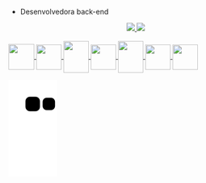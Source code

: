 - Desenvolvedora back-end

<div align="center">
  <a href="https://github.com/mayaraduartez">
  <img height="180em" src="https://github-readme-stats.vercel.app/api?username=mayaraduartez&show_icons=false&theme=radical&include_all_commits=true&count_private=true"/>
  <img height="180em" src="https://github-readme-stats.vercel.app/api/top-langs/?username=mayaraduartez&layout=compact&langs_count=7&theme=radical"/>
</div>

<div style="display: inline_block"><br>
<img align="center" height="51" width="51" src="https://cdn.jsdelivr.net/gh/devicons/devicon/icons/javascript/javascript-original.svg" />
<img align="center" height="50" width="50" src="https://cdn.jsdelivr.net/gh/devicons/devicon/icons/typescript/typescript-original.svg" />
<img align="center" height="63" width="50" src="https://cdn.jsdelivr.net/gh/devicons/devicon/icons/nodejs/nodejs-original.svg" />
<img align="center" height="50" width="50" src="https://cdn.jsdelivr.net/gh/devicons/devicon/icons/react/react-original-wordmark.svg" />
<img align="center" height="63" width="50" src="https://cdn.jsdelivr.net/gh/devicons/devicon/icons/python/python-original.svg" />
<img align="center" height="50" width="50" src="https://cdn.jsdelivr.net/gh/devicons/devicon/icons/c/c-original.svg" />
<img align="center" height="50" width="50" src="https://cdn.jsdelivr.net/gh/devicons/devicon/icons/css3/css3-original.svg" />

</div>
 
<div>
   
  
  
  
  
  ![Snake animation](https://github.com/mayaraduartez/mayaraduartez/blob/output/github-contribution-grid-snake.svg)
</div>
